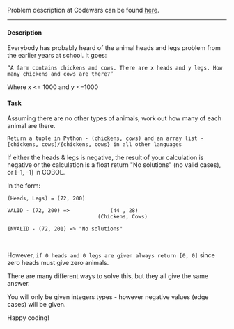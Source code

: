 Problem description at Codewars can be found
[here](https://www.codewars.com/kata/574c5075d27783851800169e/train/python).

-------------

#### Description
Everybody has probably heard of the animal heads and legs problem from the earlier years at school.
It goes:
<br>

`“A farm contains chickens and cows. There are x heads and y legs. How many chickens and cows are
there?”`
<br>

Where x <= 1000 and y <=1000

#### Task
Assuming there are no other types of animals, work out how many of each animal are there.
<br>

`Return a tuple in Python - (chickens, cows) and an array list - [chickens, cows]/{chickens, cows}
in all other languages`
<br>

If either the heads & legs is negative, the result of your calculation is negative or the
calculation is a float return "No solutions" (no valid cases), or [-1, -1] in COBOL.
<br>

In the form:
```
(Heads, Legs) = (72, 200)

VALID - (72, 200) =>             (44 , 28) 
                             (Chickens, Cows)

INVALID - (72, 201) => "No solutions"
```
<br>

However, `if 0 heads and 0 legs are given always return [0, 0]` since zero heads must give zero
animals.
<br>

There are many different ways to solve this, but they all give the same answer.
<br>

You will only be given integers types - however negative values (edge cases) will be given.
<br>

Happy coding!
